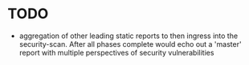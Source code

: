 # TODO

- aggregation of other leading static reports to then ingress into the security-scan. After all phases complete would echo out a 'master' report with multiple perspectives of security vulnerabilities
